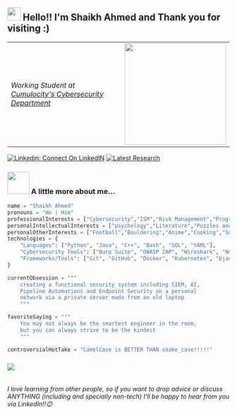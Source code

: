 <h2>
  <img src="https://media3.giphy.com/media/v1.Y2lkPTc5MGI3NjExcHhyZWd1bzVpYmwzdGFzaTM4YWlnazcyazVuemwxNmR2bnNxNWRzeSZlcD12MV9pbnRlcm5hbF9naWZfYnlfaWQmY3Q9Zw/gHPOb1fEVWu5GHL2tk/giphy.gif" width="30"/> 
  Hello!! I'm Shaikh Ahmed and Thank you for visiting :)
</h2>

<table>
  <tr>
    <td>
      <p>
        <em>Working Student at 
        <a href="https://www.cumulocity.com">Cumulocity's Cybersecurity Department</a></em>
      </p>
    </td>
    <td>
      <img src="https://media2.giphy.com/media/v1.Y2lkPTc5MGI3NjExaDVqNGZ2ZDkzMGwwd296dHRyYzg0eTdqYWo0MWdieG5jbm1uajVkbCZlcD12MV9pbnRlcm5hbF9naWZfYnlfaWQmY3Q9Zw/CuuSHzuc0O166MRfjt/giphy.gif" width="230">
    </td>
  </tr>
</table>

[![Linkedin: Connect On LinkedIN](https://img.shields.io/badge/-Connect%20On%20LinkedIn-blue?style=flat-square&logo=Linkedin&logoColor=white&link=https://www.linkedin.com/in/shaikh-ahmed-5199a122b/)](https://www.linkedin.com/in/shaikh-ahmed-5199a122b/)
[![Latest Research](https://img.shields.io/badge/-Latest%20Research!-green?style=flat-square&link=https://ieeexplore.ieee.org/document/10592406)](https://ieeexplore.ieee.org/document/10592406)


### <img src="https://media.giphy.com/media/VgCDAzcKvsR6OM0uWg/giphy.gif" width="50"> A little more about me...  

```python
name = "Shaikh Ahmed"
pronouns = "He | Him"
professionalInterests = ["Cybersecurity","ISM","Risk Management","Programming","DevSecOps"]
personalIntellectualInterests = ["psychology","Literature","Puzzles and CTF","Sociology"]
personalOtherInterests = ["Football","Bouldering","Anime","Cooking","Socialising"]
technologies = {
    "Languages": ["Python", "Java", "C++", "Bash", "SQL", "YAML"],
    "Cybersecurity Tools": ["Burp Suite", "OWASP ZAP", "Wireshark", "Nmap", "Netcat", "GHAS"],
    "Frameworks/Tools": ["Git", "GitHub", "Docker", "Kubernetes", "Django", "Spring", "Maven"]
}

currentObsession = """
    creating a functional security system including SIEM, AI,
    Pipeline Automations and Endpoint Security on a personal
    network via a private server made from an old laptop
    """

favoriteSaying = """
    You may not always be the smartest engineer in the room,
    but you can always strive to be the kindest
    """

controversialHotTake = "CamelCase is BETTER THAN snake_case!!!!!"
```


### <img src="https://media2.giphy.com/media/v1.Y2lkPTc5MGI3NjExaHZwMTNuZ2t5cmRpMHV6MG5nb3UzeTFrZW05NW42N20xeWtjNXdqYyZlcD12MV9pbnRlcm5hbF9naWZfYnlfaWQmY3Q9Zw/Q8rwlNTcDAU3MuUzd7/giphy.gif"/> 
<br>
<em>I love learning from other people, so if you want to drop advice or discuss ANYTHING (including and specially non-tech) I'll be happy to hear from you via LinkedIn!!😊</em>
